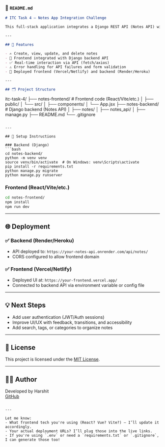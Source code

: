 ### 📄 `README.md`

```markdown
# ITC Task 4 – Notes App Integration Challenge

This full-stack application integrates a Django REST API (Notes API) with a frontend interface for managing notes. Users can create, view, edit, and delete notes through a clean UI powered by API calls. The app demonstrates end-to-end integration, error handling, and deployment using modern hosting services.

---

## 🧩 Features

- ✍️ Create, view, update, and delete notes
- 🔗 Frontend integrated with Django backend API
- ✅ Real-time interaction via API (fetch/axios)
- ⚠️ Error handling for API failures and form validation
- 🚀 Deployed frontend (Vercel/Netlify) and backend (Render/Heroku)

---

## 🗂️ Project Structure

```
itc-task-4/
├── notes-frontend/        # Frontend code (React/Vite/etc.)
│   ├── public/
│   └── src/
│       ├── components/
│       └── App.jsx
├── notes-backend/         # Django backend (Notes API)
│   ├── notes/
│   ├── notes_api/
│   ├── manage.py
├── README.md
└── .gitignore
```

---

## 🔧 Setup Instructions

### Backend (Django)
```bash
cd notes-backend/
python -m venv venv
source venv/bin/activate  # On Windows: venv\Scripts\activate
pip install -r requirements.txt
python manage.py migrate
python manage.py runserver
```

### Frontend (React/Vite/etc.)
```bash
cd notes-frontend/
npm install
npm run dev
```

---

## 🌐 Deployment

### ✅ Backend (Render/Heroku)
- API deployed to: `https://your-notes-api.onrender.com/api/notes/`
- CORS configured to allow frontend domain

### ✅ Frontend (Vercel/Netlify)
- Deployed UI at: `https://your-frontend.vercel.app/`
- Connected to backend API via environment variable or config file

---

## 💡 Next Steps

- Add user authentication (JWT/Auth sessions)
- Improve UI/UX with feedback, transitions, and accessibility
- Add search, tags, or categories to organize notes

---

## 📜 License

This project is licensed under the [MIT License](LICENSE).

---

## 👨‍💻 Author

Developed by Harshit  
[GitHub](https://github.com/harshit1441)

```

---

Let me know:
- What frontend tech you're using (React? Vue? Vite?) — I’ll update it accordingly.
- Your actual deployment URLs? I’ll plug those into the live links.
- If you're using `.env` or need a `requirements.txt` or `.gitignore`, I can generate those too!
